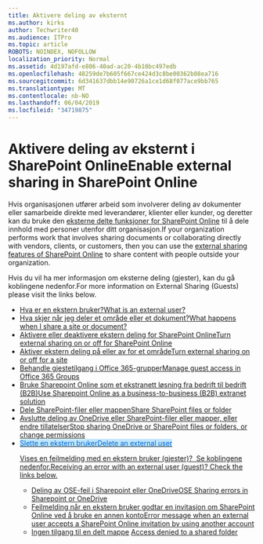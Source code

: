 ```yaml
---
title: Aktivere deling av eksternt
ms.author: kirks
author: Techwriter40
ms.audience: ITPro
ms.topic: article
ROBOTS: NOINDEX, NOFOLLOW
localization_priority: Normal
ms.assetid: 4d197afd-e806-40ad-ac20-4b10bc497edb
ms.openlocfilehash: 48259de7b605f667ce424d3c8be00362b08ea716
ms.sourcegitcommit: 6d341637dbb14e90726a1ce1d68f077ace9bb765
ms.translationtype: MT
ms.contentlocale: nb-NO
ms.lasthandoff: 06/04/2019
ms.locfileid: "34719875"
---
```

# <a name="enable-external-sharing-in-sharepoint-online"></a><span data-ttu-id="d8734-102">Aktivere deling av eksternt i SharePoint Online</span><span class="sxs-lookup"><span data-stu-id="d8734-102">Enable external sharing in SharePoint Online</span></span>

<span data-ttu-id="d8734-103">Hvis organisasjonen utfører arbeid som involverer deling av dokumenter eller samarbeide direkte med leverandører, klienter eller kunder, og deretter kan du bruke den <a href="https://docs.microsoft.com/en-us/sharepoint/external-sharing-overview">eksterne delte funksjoner for SharePoint Online</a> til å dele innhold med personer utenfor ditt organisasjon.</span><span class="sxs-lookup"><span data-stu-id="d8734-103">If your organization performs work that involves sharing documents or collaborating directly with vendors, clients, or customers, then you can use the <a href="https://docs.microsoft.com/en-us/sharepoint/external-sharing-overview">external sharing features of SharePoint Online</a> to share content with people outside your organization.</span></span>

<span data-ttu-id="d8734-104">Hvis du vil ha mer informasjon om eksterne deling (gjester), kan du gå koblingene nedenfor.</span></u></strong></span><span class="sxs-lookup"><span data-stu-id="d8734-104">For more information on External Sharing (Guests) please visit the links below.</span></u></strong></span></span></p> <ul> <li style="mso-margin-top-alt: auto; mso-margin-bottom-alt: auto; line-height: normal;"><span data-ttu-id="d8734-105"><span style="font-size: 10.5pt; mso-fareast-font-family: 'Times New Roman'; mso-bidi-font-family: Calibri; mso-bidi-theme-font: minor-latin; color: black;"><a href="https://docs.microsoft.com/en-us/sharepoint/external-sharing-overview#what-is-an-external-user">Hva er en ekstern bruker?</a></span></span><span class="sxs-lookup"><span data-stu-id="d8734-105"><span style="font-size: 10.5pt; mso-fareast-font-family: 'Times New Roman'; mso-bidi-font-family: Calibri; mso-bidi-theme-font: minor-latin; color: black;"><a href="https://docs.microsoft.com/en-us/sharepoint/external-sharing-overview#what-is-an-external-user">What is an external user?</a></span></span></span></li> <li style="mso-margin-top-alt: auto; mso-margin-bottom-alt: auto; line-height: normal;"><span data-ttu-id="d8734-106"><span style="font-size: 10.5pt; mso-fareast-font-family: 'Times New Roman'; mso-bidi-font-family: Calibri; mso-bidi-theme-font: minor-latin; color: black;"><a href="https://docs.microsoft.com/en-us/sharepoint/external-sharing-overview#what-happens-when-i-share-a-site-or-document">Hva skjer når jeg deler et område eller et dokument?</a></span></span><span class="sxs-lookup"><span data-stu-id="d8734-106"><span style="font-size: 10.5pt; mso-fareast-font-family: 'Times New Roman'; mso-bidi-font-family: Calibri; mso-bidi-theme-font: minor-latin; color: black;"><a href="https://docs.microsoft.com/en-us/sharepoint/external-sharing-overview#what-happens-when-i-share-a-site-or-document">What happens when I share a site or document?</a></span></span></span></li> <li style="mso-margin-top-alt: auto; mso-margin-bottom-alt: auto; line-height: normal;"><span data-ttu-id="d8734-107"><span style="font-size: 10.5pt; mso-fareast-font-family: 'Times New Roman'; mso-bidi-font-family: Calibri; mso-bidi-theme-font: minor-latin; color: black;"><a href="https://docs.microsoft.com/en-us/sharepoint/turn-external-sharing-on-or-off">Aktivere eller deaktivere ekstern deling for SharePoint Online</a></span></span><span class="sxs-lookup"><span data-stu-id="d8734-107"><span style="font-size: 10.5pt; mso-fareast-font-family: 'Times New Roman'; mso-bidi-font-family: Calibri; mso-bidi-theme-font: minor-latin; color: black;"><a href="https://docs.microsoft.com/en-us/sharepoint/turn-external-sharing-on-or-off">Turn external sharing on or off for SharePoint Online</a></span></span></span></li> <li style="mso-margin-top-alt: auto; mso-margin-bottom-alt: auto; line-height: normal;"><span data-ttu-id="d8734-108"><span style="font-size: 10.5pt; mso-fareast-font-family: 'Times New Roman'; mso-bidi-font-family: Calibri; mso-bidi-theme-font: minor-latin; color: black;"><a href="https://docs.microsoft.com/en-us/sharepoint/change-external-sharing-site">Aktiver ekstern deling på eller av for et område</a></span></span><span class="sxs-lookup"><span data-stu-id="d8734-108"><span style="font-size: 10.5pt; mso-fareast-font-family: 'Times New Roman'; mso-bidi-font-family: Calibri; mso-bidi-theme-font: minor-latin; color: black;"><a href="https://docs.microsoft.com/en-us/sharepoint/change-external-sharing-site">Turn external sharing on or off for a site</a></span></span></span></li> <li style="mso-margin-top-alt: auto; mso-margin-bottom-alt: auto; line-height: normal;"><span data-ttu-id="d8734-109"><span style="font-size: 10.5pt; mso-fareast-font-family: 'Times New Roman'; mso-bidi-font-family: Calibri; mso-bidi-theme-font: minor-latin; color: black;"><a href="https://docs.microsoft.com/en-us/office365/admin/create-groups/manage-guest-access-in-groups?view=o365-worldwide">Behandle gjestetilgang i Office 365-grupper</a></span></span><span class="sxs-lookup"><span data-stu-id="d8734-109"><span style="font-size: 10.5pt; mso-fareast-font-family: 'Times New Roman'; mso-bidi-font-family: Calibri; mso-bidi-theme-font: minor-latin; color: black;"><a href="https://docs.microsoft.com/en-us/office365/admin/create-groups/manage-guest-access-in-groups?view=o365-worldwide">Manage guest access in Office 365 Groups</a></span></span></span></li> <li style="mso-margin-top-alt: auto; mso-margin-bottom-alt: auto; line-height: normal;"><span data-ttu-id="d8734-110"><span style="font-size: 10.5pt; mso-fareast-font-family: 'Times New Roman'; mso-bidi-font-family: Calibri; mso-bidi-theme-font: minor-latin; color: black;"><a href="https://docs.microsoft.com/en-us/sharepoint/create-b2b-extranet">Bruke Sharepoint Online som et ekstranett løsning fra bedrift til bedrift (B2B)</a></span></span><span class="sxs-lookup"><span data-stu-id="d8734-110"><span style="font-size: 10.5pt; mso-fareast-font-family: 'Times New Roman'; mso-bidi-font-family: Calibri; mso-bidi-theme-font: minor-latin; color: black;"><a href="https://docs.microsoft.com/en-us/sharepoint/create-b2b-extranet">Use Sharepoint Online as a business-to-business (B2B) extranet solution</a></span></span></span></li> <li style="mso-margin-top-alt: auto; mso-margin-bottom-alt: auto; line-height: normal;"><span data-ttu-id="d8734-111"><span style="font-size: 10.5pt; mso-fareast-font-family: 'Times New Roman'; mso-bidi-font-family: Calibri; mso-bidi-theme-font: minor-latin; color: black;"><a href="https://support.office.com/en-us/article/share-sharepoint-files-or-folders-1fe37332-0f9a-4719-970e-d2578da4941c">Dele SharePoint-filer eller mappen</a></span></span><span class="sxs-lookup"><span data-stu-id="d8734-111"><span style="font-size: 10.5pt; mso-fareast-font-family: 'Times New Roman'; mso-bidi-font-family: Calibri; mso-bidi-theme-font: minor-latin; color: black;"><a href="https://support.office.com/en-us/article/share-sharepoint-files-or-folders-1fe37332-0f9a-4719-970e-d2578da4941c">Share SharePoint files or folder</a></span></span></span></li> <li style="mso-margin-top-alt: auto; mso-margin-bottom-alt: auto; line-height: normal;"><span data-ttu-id="d8734-112"><span style="font-size: 10.5pt; mso-fareast-font-family: 'Times New Roman'; mso-bidi-font-family: Calibri; mso-bidi-theme-font: minor-latin; color: black;"><a href="https://support.office.com/en-us/article/stop-sharing-onedrive-or-sharepoint-files-or-folders-or-change-permissions-0a36470f-d7fe-40a0-bd74-0ac6c1e13323?ui=en-US&amp;rs=en-US&amp;ad=US">Avslutte deling av OneDrive eller SharePoint-filer eller mapper, eller endre tillatelser</a></span></span><span class="sxs-lookup"><span data-stu-id="d8734-112"><span style="font-size: 10.5pt; mso-fareast-font-family: 'Times New Roman'; mso-bidi-font-family: Calibri; mso-bidi-theme-font: minor-latin; color: black;"><a href="https://support.office.com/en-us/article/stop-sharing-onedrive-or-sharepoint-files-or-folders-or-change-permissions-0a36470f-d7fe-40a0-bd74-0ac6c1e13323?ui=en-US&amp;rs=en-US&amp;ad=US">Stop sharing OneDrive or SharePoint files or folders, or change permissions</a></span></span></span></li> <li style="mso-margin-top-alt: auto; mso-margin-bottom-alt: auto; line-height: normal;"><span data-ttu-id="d8734-113"><span style="font-size: 10.5pt; mso-fareast-font-family: 'Times New Roman'; mso-bidi-font-family: Calibri; mso-bidi-theme-font: minor-latin; color: black;"><a href="https://docs.microsoft.com/en-us/sharepoint/remove-users#delete-a-guest-from-the-microsoft-365-admin-center"><span style="color: #0066cc; background: #BFE6FF;">Slette en ekstern bruker</span><span class="sxs-lookup"><span data-stu-id="d8734-113"><span style="font-size: 10.5pt; mso-fareast-font-family: 'Times New Roman'; mso-bidi-font-family: Calibri; mso-bidi-theme-font: minor-latin; color: black;"><a href="https://docs.microsoft.com/en-us/sharepoint/remove-users#delete-a-guest-from-the-microsoft-365-admin-center"><span style="color: #0066cc; background: #BFE6FF;">Delete an external user</span></span>

<span data-ttu-id="d8734-114">Vises en feilmelding med en ekstern bruker (gjester)? &nbsp;Se koblingene nedenfor.</span><span class="sxs-lookup"><span data-stu-id="d8734-114">Receiving an error with an external user (guest)?&nbsp;Check the links below.</span></span> </span></u></strong></p> <ul> <li style="mso-margin-top-alt: auto; mso-margin-bottom-alt: auto; line-height: normal;"><span data-ttu-id="d8734-115"><a href="https://docs.microsoft.com/en-us/sharepoint/sharepoint-onedrive-error-message">Deling av OSE-feil i Sharepoint eller OneDrive</a></span><span class="sxs-lookup"><span data-stu-id="d8734-115"><a href="https://docs.microsoft.com/en-us/sharepoint/sharepoint-onedrive-error-message">OSE Sharing errors in Sharepoint or OneDrive</a></span></span></li> <li style="mso-margin-top-alt: auto; mso-margin-bottom-alt: auto; line-height: normal;"><span data-ttu-id="d8734-116"><span style="font-size: 10.5pt; mso-fareast-font-family: 'Times New Roman'; mso-bidi-font-family: Calibri; mso-bidi-theme-font: minor-latin; color: black;"><a href="https://support.office.com/en-us/article/Error-message-when-an-external-user-accepts-a-SharePoint-Online-invitation-by-using-another-account-f0d34413-ea7c-42c7-a485-c4e5d421e5f0">Feilmelding når en ekstern bruker godtar en invitasjon om SharePoint Online ved å bruke en annen konto</a></span></span><span class="sxs-lookup"><span data-stu-id="d8734-116"><span style="font-size: 10.5pt; mso-fareast-font-family: 'Times New Roman'; mso-bidi-font-family: Calibri; mso-bidi-theme-font: minor-latin; color: black;"><a href="https://support.office.com/en-us/article/Error-message-when-an-external-user-accepts-a-SharePoint-Online-invitation-by-using-another-account-f0d34413-ea7c-42c7-a485-c4e5d421e5f0">Error message when an external user accepts a SharePoint Online invitation by using another account</a></span></span></span></li> <li style="mso-margin-top-alt: auto; mso-margin-bottom-alt: auto; line-height: normal;"><span data-ttu-id="d8734-117"><span style="font-size: 10.5pt; mso-fareast-font-family: 'Times New Roman'; mso-bidi-font-family: Calibri; mso-bidi-theme-font: minor-latin; color: black;"><a href="https://support.office.com/client/d678b57a-53ad-4414-9423-d8726a0c532f">Ingen tilgang til en delt mappe</a>&nbsp;</span></span><span class="sxs-lookup"><span data-stu-id="d8734-117"><span style="font-size: 10.5pt; mso-fareast-font-family: 'Times New Roman'; mso-bidi-font-family: Calibri; mso-bidi-theme-font: minor-latin; color: black;"><a href="https://support.office.com/client/d678b57a-53ad-4414-9423-d8726a0c532f">Access denied to a shared folder</a>&nbsp;</span></span></span></li> </ul>

